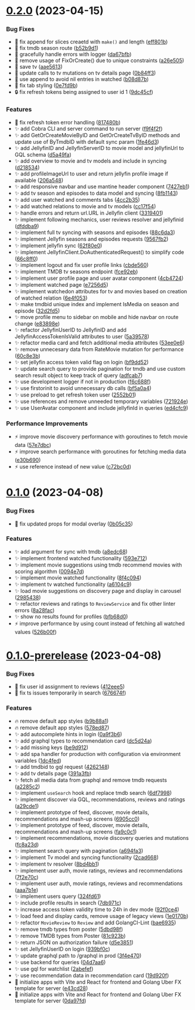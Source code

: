 # [0.2.0](https://github.com/Dan6erbond/jolt/compare/v0.1.0...v0.2.0) (2023-04-15)


### Bug Fixes

* :bug: fix append for slices creaetd with `make()` and length ([eff801b](https://github.com/Dan6erbond/jolt/commit/eff801bb63c970152ead9a58d500457e33e64666))
* :bug: fix tmdb season route ([b52b9d1](https://github.com/Dan6erbond/jolt/commit/b52b9d1fd01c9bae9c2a5bdb443975314ebdd282))
* :bug: gracefully handle errors with logger ([da67bfb](https://github.com/Dan6erbond/jolt/commit/da67bfb0e5cf60ebeedfa5d3329f5ddc509c7806))
* :bug: remove usage of FixOrCreate() due to unique constraints ([a26e505](https://github.com/Dan6erbond/jolt/commit/a26e50592ac094fde3c6a9b63eed98b28591d9b8))
* :bug: save tv ([aae5613](https://github.com/Dan6erbond/jolt/commit/aae56130e4a88340e03032ecbf99c85e34bba7bf))
* :bug: update calls to tv mutations on tv details page ([0b84ff3](https://github.com/Dan6erbond/jolt/commit/0b84ff35850892f8834dfbe4ecbb1597fa0f26ea))
* :bug: use append to avoid nil entries in watched ([b08d87b](https://github.com/Dan6erbond/jolt/commit/b08d87bec577e744bb78d0fe576dc5f56fec0712))
* :lipstick: fix tab styling ([0e7fd9b](https://github.com/Dan6erbond/jolt/commit/0e7fd9b8db8ab921f7cfe0f3861c7815cba5aa7b))
* :lock: fix refresh tokens being assigned to user id 1 ([9dc45cf](https://github.com/Dan6erbond/jolt/commit/9dc45cf868f5a2abd61dca96bf4a8ffa7450ea09))


### Features

* :goal_net: fix refresh token error handling ([817480b](https://github.com/Dan6erbond/jolt/commit/817480bd7ec4977edfef791c50bb4193c3bf8b02))
* :sparkles: add Cobra CLI and server command to run server ([f9f4f2f](https://github.com/Dan6erbond/jolt/commit/f9f4f2fc7a65d362c820a5c374fa9f7453a56f8e))
* :sparkles: add GetOrCreateMovieByID and GetOrCreateTvByID methods and update use of ByTmdbID with default sync param ([1fe46d3](https://github.com/Dan6erbond/jolt/commit/1fe46d3a12897b7445af3547dfe97a60c960870a))
* :sparkles: add JellyfinID and JellyfinServerID to movie model and jellyfinUrl to GQL schema ([d5a49fa](https://github.com/Dan6erbond/jolt/commit/d5a49faa181899ba69d295908a5d36add1846e65))
* :sparkles: add overview to movie and tv models and include in syncing ([d218534](https://github.com/Dan6erbond/jolt/commit/d218534f70a67e86b1220111a8cb3d0736e09a97))
* :sparkles: add profileImageUrl to user and return jellyfin profile image if available ([206a548](https://github.com/Dan6erbond/jolt/commit/206a5486a5d10a5ef2bfe521215f34b23380ead2))
* :sparkles: add responsive navbar and use mantine header component ([7427eb1](https://github.com/Dan6erbond/jolt/commit/7427eb10472e40405b5fe40394e6100339c325ec))
* :sparkles: add tv season and episodes to data model and syncing ([8fb1143](https://github.com/Dan6erbond/jolt/commit/8fb1143a38ba81c659f756cfc46bf6674ca43478))
* :sparkles: add user watched and comments tabs ([4cc2b35](https://github.com/Dan6erbond/jolt/commit/4cc2b352ad5cf96cfc40ea5048386dfe1f551c5a))
* :sparkles: add watched relations to movie and tv models ([cc17f54](https://github.com/Dan6erbond/jolt/commit/cc17f54ab08769eb60eef679a2e13ab4a00baa6a))
* :sparkles: handle errors and return url.URL in Jellyfin client ([3319401](https://github.com/Dan6erbond/jolt/commit/33194014220635f100a72893df3b1c6b25ef3cc1))
* :sparkles: implement following mechanics, user reviews resolver and jellyfinid ([dfddba9](https://github.com/Dan6erbond/jolt/commit/dfddba9898c73a8ee347c9d1ec25b09c25b72e6a))
* :sparkles: implement full tv syncing with seasons and episodes ([88c6da3](https://github.com/Dan6erbond/jolt/commit/88c6da35dd98d4226655c231e439207e68644422))
* :sparkles: implement Jellyfin seasons and episodes requests ([9567fb2](https://github.com/Dan6erbond/jolt/commit/9567fb261cc9e1b130c3674a24f9a3ca5b8672cc))
* :sparkles: implement jellyfin sync ([62f80e0](https://github.com/Dan6erbond/jolt/commit/62f80e01e301795b309f4992552b67b05ac658f2))
* :sparkles: implement JellyfinClient.DoAuthenticatedRequest() to simplify code ([66c8ff0](https://github.com/Dan6erbond/jolt/commit/66c8ff07677b0b144abaa699aad8564419858ad6))
* :sparkles: implement logout and fix user profile links ([cbde560](https://github.com/Dan6erbond/jolt/commit/cbde560b7e8b6c29ce2576c0bd9a979988077937))
* :sparkles: implement TMDB tv seasons endpoint ([fce92eb](https://github.com/Dan6erbond/jolt/commit/fce92eb8ef9c0085ebf95ec1884b7a471a04b44d))
* :sparkles: implement user profile page and user avatar component ([4cb4724](https://github.com/Dan6erbond/jolt/commit/4cb47247f31d0adf08ec7273badf3c1843b08569))
* :sparkles: implement watched page ([e7256d5](https://github.com/Dan6erbond/jolt/commit/e7256d5105aa7ba3aaabea97c765757c9026ca78))
* :sparkles: implement watchedon attributes for tv and movies based on creation of watched relation ([6e4f053](https://github.com/Dan6erbond/jolt/commit/6e4f0538e13d1260413a4b7eee526f20084fee68))
* :sparkles: make tmdbid unique index and implement IsMedia on season and episode ([32d2fd5](https://github.com/Dan6erbond/jolt/commit/32d2fd51c35f5bcc5c2c6499d1b4378612ee01a2))
* :sparkles: move profile menu to sidebar on mobile and hide navbar on route change ([e83898e](https://github.com/Dan6erbond/jolt/commit/e83898e417ea1cb1e35539921a71fda814611cf2))
* :sparkles: refactor JellyfinUserID to JellyfinID and add JellyfinAccessTokenIsValid attributes to user ([5a39578](https://github.com/Dan6erbond/jolt/commit/5a395788d4e117ddf8382f90baddf1943d62cddd))
* :sparkles: refactor media card and fetch additional media attributes ([53ee0e6](https://github.com/Dan6erbond/jolt/commit/53ee0e628a9e50a3c5434f545dce210f6987cdc1))
* :sparkles: remove unnecesary data from RateMovie mutation for performance ([60c8e3b](https://github.com/Dan6erbond/jolt/commit/60c8e3bfe1a9e2b54bcff91b6a437754f95a1cec))
* :sparkles: set jellyfin access token valid flag on login ([bf9dd52](https://github.com/Dan6erbond/jolt/commit/bf9dd520d30a0c65595b3b25e2347c872430ea63))
* :sparkles: update search query to provide pagination for tmdb and use custom search result object to keep track of query ([adfcab7](https://github.com/Dan6erbond/jolt/commit/adfcab72ed237d4204dc9350565bc2335ff3eee9))
* :sparkles: use development logger if not in production ([f6c688f](https://github.com/Dan6erbond/jolt/commit/f6c688fe788f54539a57491f1fcb21baa38d4556))
* :sparkles: use firstorinit to avoid unnecessary db calls ([bf5a0a4](https://github.com/Dan6erbond/jolt/commit/bf5a0a4dd5bc46fb9c541ef132a76038201ddc42))
* :sparkles: use preload to get refresh token user ([2552b01](https://github.com/Dan6erbond/jolt/commit/2552b015aa4b20792ed7e1adadeafe575281097e))
* :sparkles: use references and remove unneeded temporary variables ([721924e](https://github.com/Dan6erbond/jolt/commit/721924ec1d8bfb328ed374ebc4753a04455d7458))
* :sparkles: use UserAvatar component and include jellyfinId in queries ([ed4cfc9](https://github.com/Dan6erbond/jolt/commit/ed4cfc9484da191490ba5625eb5a6af01bce6b6f))


### Performance Improvements

* :zap: improve movie discovery performance with goroutines to fetch movie data ([57e7dbc](https://github.com/Dan6erbond/jolt/commit/57e7dbcc1921bfa3665c115f8d4b7da88ab9f158))
* :zap: improve search performance with goroutines for fetching media data ([e30b690](https://github.com/Dan6erbond/jolt/commit/e30b690b4244b7de8e685f4db8dc071974adf2c0))
* :zap: use reference instead of new value ([c72bc0d](https://github.com/Dan6erbond/jolt/commit/c72bc0dd45811a2f1dbbfa764694f45c28e5bb7c))



# [0.1.0](https://github.com/Dan6erbond/jolt/compare/v0.1.0-prerelease...v0.1.0) (2023-04-08)


### Bug Fixes

* :bug: fix updated props for modal overlay ([0b05c35](https://github.com/Dan6erbond/jolt/commit/0b05c35679f4440ba14700ac4554437b539d1be4))


### Features

* :sparkles: add argument for sync with tmdb ([a8edc68](https://github.com/Dan6erbond/jolt/commit/a8edc685baff297ded050ffa8adfd2568bb6f8c0))
* :sparkles: implement frontend watched functionality ([593e712](https://github.com/Dan6erbond/jolt/commit/593e7124d65e5d32f1a2ae50b82258703ed6496e))
* :sparkles: implement movie suggestions using tmdb recommend movies with scoring algorithm ([0094e7d](https://github.com/Dan6erbond/jolt/commit/0094e7de5839f125b7fb5d40499f0b173844ecbb))
* :sparkles: implement movie watched functionality ([8f4c094](https://github.com/Dan6erbond/jolt/commit/8f4c094bc1d8d852b6ae6d67003c6bd232d06070))
* :sparkles: implement tv watched functionality ([a6104c9](https://github.com/Dan6erbond/jolt/commit/a6104c9cb4b9beaa6e8cf99d4c444ee0c2a522eb))
* :sparkles: load movie suggestions on discovery page and display in carousel ([2985438](https://github.com/Dan6erbond/jolt/commit/29854387d0902dd16ee47e2587da4823d0332c5a))
* :sparkles: refactor reviews and ratings to `ReviewService` and fix other linter errors ([8a28fac](https://github.com/Dan6erbond/jolt/commit/8a28fac2738606786c98bb097924195e47887f66))
* :sparkles: show no results found for profiles ([bfb68d0](https://github.com/Dan6erbond/jolt/commit/bfb68d02e665b07482981fe8096bbee12c00c676))
* :zap: improve performance by using count instead of fetching all watched values ([526b00f](https://github.com/Dan6erbond/jolt/commit/526b00f2a9659413b4c027cdeb99ff234f3293df))



# [0.1.0-prerelease](https://github.com/Dan6erbond/jolt/compare/0da97fd0fa0d105930fb63a3f6580e4d10f694f2...v0.1.0-prerelease) (2023-04-08)


### Bug Fixes

* :bug: fix user id assignment to reviews ([412eee5](https://github.com/Dan6erbond/jolt/commit/412eee5d36b5ab8f08c9b1d2284b0c3aaedc075f))
* :rotating_light: fix ts issues temporarily in search ([676674f](https://github.com/Dan6erbond/jolt/commit/676674f785ff7e5aeabc0137e56bb74758018b4d))


### Features

* :fire: remove default app styles ([b9b88a1](https://github.com/Dan6erbond/jolt/commit/b9b88a1acfae2e292bb8cf06536350a9743da018))
* :fire: remove default app styles ([578ed87](https://github.com/Dan6erbond/jolt/commit/578ed874594a58b9c018b50cfb34b82f70e1fa01))
* :sparkles: add autocomplete hints in login ([0a9f3b6](https://github.com/Dan6erbond/jolt/commit/0a9f3b69a137dcc62372e9c67abfba7a62236135))
* :sparkles: add graphql types to recommendation card ([dc5d24a](https://github.com/Dan6erbond/jolt/commit/dc5d24a47652e5cac248a9ef6d28b74fa3c592ce))
* :sparkles: add missing keys ([be9d912](https://github.com/Dan6erbond/jolt/commit/be9d9124074ba13b8a3ab6b97117053402eb9c26))
* :sparkles: add spa handler for production with configuration via environment variables ([1dc4fed](https://github.com/Dan6erbond/jolt/commit/1dc4fed973cf057487f9ce7db08fdf59762e8863))
* :sparkles: add tmdbid to gql request ([4262148](https://github.com/Dan6erbond/jolt/commit/4262148dd34623bff46867c3cbc0f81ed81be722))
* :sparkles: add tv details page ([391a3fb](https://github.com/Dan6erbond/jolt/commit/391a3fb31996600e49ce8c5b3c16522fce3ee10d))
* :sparkles: fetch all media data from graphql and remove tmdb requests ([a2285c2](https://github.com/Dan6erbond/jolt/commit/a2285c24c159fd3654ec0355b9d71ad0b2731a95))
* :sparkles: implement `useSearch` hook and replace tmdb search ([6df7998](https://github.com/Dan6erbond/jolt/commit/6df79984659dae1f9886d6774078837d787963b4))
* :sparkles: implement discover via GQL, recommendations, reviews and ratings ([a29cde1](https://github.com/Dan6erbond/jolt/commit/a29cde12242e07ab44cb5916e9180431e733064f))
* :sparkles: implement prototype of feed, discover, movie details, recommendations and mash-up screens ([6905cc0](https://github.com/Dan6erbond/jolt/commit/6905cc08cc90b84079e4bf38bfe64e043832d957))
* :sparkles: implement prototype of feed, discover, movie details, recommendations and mash-up screens ([fa9c0c1](https://github.com/Dan6erbond/jolt/commit/fa9c0c1ca0d45aabf58ad87cde73a78bab12d1ab))
* :sparkles: implement recommendations, movie discovery queries and mutations ([fc8a23d](https://github.com/Dan6erbond/jolt/commit/fc8a23d16cc7307115918b46e1fb6750808d22e8))
* :sparkles: implement search query with pagination ([a694fa3](https://github.com/Dan6erbond/jolt/commit/a694fa3ede6ec1d9423afc0528ac82deb182ae80))
* :sparkles: implement Tv model and syncing functionality ([2cad668](https://github.com/Dan6erbond/jolt/commit/2cad66877f7db96fd254270408ef44f5fb5ca3c3))
* :sparkles: implement tv resolver ([8bd4bb1](https://github.com/Dan6erbond/jolt/commit/8bd4bb1c9b0b3e486dcaa262eec502893ceda95e))
* :sparkles: implement user auth, movie ratings, reviews and recommendations ([7f2e70c](https://github.com/Dan6erbond/jolt/commit/7f2e70cc0f7730cd3f08714f3953f910719c02f8))
* :sparkles: implement user auth, movie ratings, reviews and recommendations ([aaa7b1e](https://github.com/Dan6erbond/jolt/commit/aaa7b1eacab98ef4b53df170747919fb5d5bcec4))
* :sparkles: implement users query ([324fd61](https://github.com/Dan6erbond/jolt/commit/324fd61006a578d8e1804ba9ae4f3a4f17abd364))
* :sparkles: include profile results in search ([7db971c](https://github.com/Dan6erbond/jolt/commit/7db971cce31d5a4615721d924f2fc485d1a24bce))
* :sparkles: increase access token validity time to 24h in dev mode ([92f0ce4](https://github.com/Dan6erbond/jolt/commit/92f0ce44e42aea3f685be4a4e9c2ae1c0b4887f6))
* :sparkles: load feed and display cards, remove usage of legacy views ([1e0170b](https://github.com/Dan6erbond/jolt/commit/1e0170b3c52f09081790bb5ae4ca1183dd3d792f))
* :sparkles: refactor `MovieReview` to `Review` and add GolangCI-Lint ([bae6935](https://github.com/Dan6erbond/jolt/commit/bae6935a047f0caa2958ddca86bf860b87bd5266))
* :sparkles: remove tmdb types from poster ([5dbd98f](https://github.com/Dan6erbond/jolt/commit/5dbd98f4be35d5e84324f04789d12010e1d9ea5f))
* :sparkles: remove TMDB types from Poster ([81c923b](https://github.com/Dan6erbond/jolt/commit/81c923bb5b123f21f75c453a065c687c7ac36821))
* :sparkles: return JSON on authorization failure ([d5e3851](https://github.com/Dan6erbond/jolt/commit/d5e3851334bdc30d53e10c24f6f49ee430ee8a48))
* :sparkles: set JellyfinUserID on login ([939bf0c](https://github.com/Dan6erbond/jolt/commit/939bf0c2e5bcb591e7b282f040af60be9c5f4160))
* :sparkles: update graphql path to /graphql in prod ([3f4e470](https://github.com/Dan6erbond/jolt/commit/3f4e47052b2e4a25eaefddc45f8fbfe84bf32fd9))
* :sparkles: use backend for queries ([04d7aa6](https://github.com/Dan6erbond/jolt/commit/04d7aa628bd323ec260133d5a4d1ce60dbb7e90c))
* :sparkles: use gql for watchlist ([2abefef](https://github.com/Dan6erbond/jolt/commit/2abefef2f1657f338604ad2baa73d2adbe49f517))
* :sparkles: use recommendation data in recommendation card ([19d920f](https://github.com/Dan6erbond/jolt/commit/19d920f8fe976b434d1c8681b628e0575594d3df))
* :tada: initialize apps with Vite and React for frontend and Golang Uber FX template for server ([e43cd28](https://github.com/Dan6erbond/jolt/commit/e43cd28958609db0341de3168a126da57e189e78))
* :tada: initialize apps with Vite and React for frontend and Golang Uber FX template for server ([0da97fd](https://github.com/Dan6erbond/jolt/commit/0da97fd0fa0d105930fb63a3f6580e4d10f694f2))



